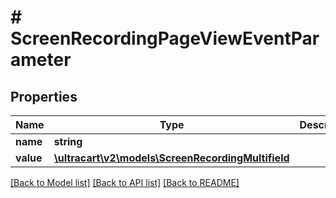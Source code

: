 # # ScreenRecordingPageViewEventParameter

## Properties

Name | Type | Description | Notes
------------ | ------------- | ------------- | -------------
**name** | **string** |  | [optional]
**value** | [**\ultracart\v2\models\ScreenRecordingMultifield**](ScreenRecordingMultifield.md) |  | [optional]

[[Back to Model list]](../../README.md#models) [[Back to API list]](../../README.md#endpoints) [[Back to README]](../../README.md)
